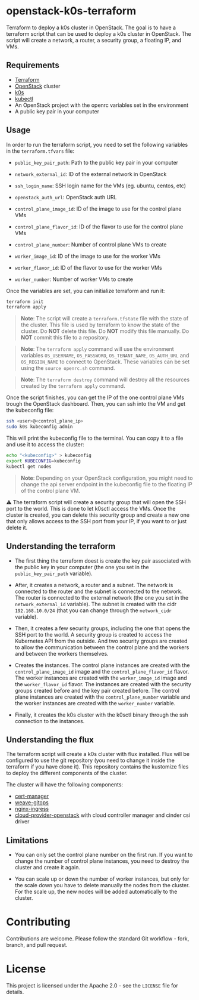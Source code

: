 # openstack-k0s-terraform

Terraform to deploy a k0s cluster in OpenStack. The goal is to have a terraform script that can be used to deploy a k0s cluster in OpenStack. The script will create a network, a router, a security group, a floating IP, and VMs.

## Requirements

- [Terraform](https://www.terraform.io)
- [OpenStack](https://www.openstack.org) cluster
- [k0s](https://k0sproject.io)
- [kubectl](https://kubernetes.io/docs/tasks/tools/install-kubectl/)
- An OpenStack project with the openrc variables set in the environment
- A public key pair in your computer

## Usage

In order to run the terraform script, you need to set the following variables in the `terraform.tfvars` file:

- `public_key_pair_path`: Path to the public key pair in your computer
- `network_external_id`: ID of the external network in OpenStack
- `ssh_login_name`: SSH login name for the VMs (eg. ubuntu, centos, etc)
- `openstack_auth_url`: OpenStack auth URL

- `control_plane_image_id`: ID of the image to use for the control plane VMs
- `control_plane_flavor_id`: ID of the flavor to use for the control plane VMs
- `control_plane_number`: Number of control plane VMs to create

- `worker_image_id`: ID of the image to use for the worker VMs
- `worker_flavor_id`: ID of the flavor to use for the worker VMs
- `worker_number`: Number of worker VMs to create

Once the variables are set, you can initialize terraform and run it:

```bash
terraform init
terraform apply
```

> **Note**: The script will create a `terraform.tfstate` file with the state of the cluster. This file is used by terraform to know the state of the cluster. Do **NOT** delete this file. Do **NOT** modify this file manually. Do **NOT** commit this file to a repository.

> **Note**: The `terraform apply` command will use the environment variables `OS_USERNAME`, `OS_PASSWORD`, `OS_TENANT_NAME`, `OS_AUTH_URL` and `OS_REGION_NAME` to connect to OpenStack. These variables can be set using the `source openrc.sh` command.

> **Note**: The `terraform destroy` command will destroy all the resources created by the `terraform apply` command.

Once the script finishes, you can get the IP of the one control plane VMs trough the OpenStack dashboard. Then, you can ssh into the VM and get the kubeconfig file:

```bash
ssh <user>@<control_plane_ip>
sudo k0s kubeconfig admin
```

This will print the kubeconfig file to the terminal. You can copy it to a file and use it to access the cluster:

```bash
echo "<kubeconfig>" > kubeconfig
export KUBECONFIG=kubeconfig
kubectl get nodes
```

> **Note**: Depending on your OpenStack configuration, you might need to change the api server endpoint in the kubeconfig file to the floating IP of the control plane VM.

⚠️ The terraform script will create a security group that will open the SSH port to the world. This is done to let k0sctl access the VMs. Once the cluster is created, you can delete this security group and create a new one that only allows access to the SSH port from your IP, if you want to or just delete it.

## Understanding the terraform

- The first thing the terraform doest is create the key pair associated with the public key in your computer (the one you set in the `public_key_pair_path` variable).

- After, it creates a network, a router and a subnet. The network is connected to the router and the subnet is connected to the network. The router is connected to the external network (the one you set in the `network_external_id` variable). The subnet is created with the cidr `192.168.10.0/24` (that you can change through the `network_cidr` variable).

- Then, it creates a few security groups, including the one that opens the SSH port to the world. A security group is created to access the Kubernetes API from the outside. And two security groups are created to allow the communication between the control plane and the workers and between the workers themselves.

- Creates the instances. The control plane instances are created with the `control_plane_image_id` image and the `control_plane_flavor_id` flavor. The worker instances are created with the `worker_image_id` image and the `worker_flavor_id` flavor. The instances are created with the security groups created before and the key pair created before. The control plane instances are created with the `control_plane_number` variable and the worker instances are created with the `worker_number` variable.

- Finally, it creates the k0s cluster with the k0sctl binary through the ssh connection to the instances.

## Understanding the flux

The terraform script will create a k0s cluster with flux installed. Flux will be configured to use the git repository (you need to change it inside the terraform if you have clone it). This repository contains the kustomize files to deploy the different components of the cluster.

The cluster will have the following components:

- [cert-manager](https://cert-manager.io)
- [weave-gitops](https://github.com/weaveworks/weave-gitops)
- [nginx-ingress](https://kubernetes.github.io/ingress-nginx)
- [cloud-provider-openstack](https://github.com/kubernetes/cloud-provider-openstack) with cloud controller manager and cinder csi driver

## Limitations

- You can only set the control plane number on the first run. If you want to change the number of control plane instances, you need to destroy the cluster and create it again.

- You can scale up or down the number of worker instances, but only for the scale down you have to delete manually the nodes from the cluster. For the scale up, the new nodes will be added automatically to the cluster.

# Contributing

Contributions are welcome. Please follow the standard Git workflow - fork, branch, and pull request.

# License

This project is licensed under the Apache 2.0 - see the `LICENSE` file for details.
